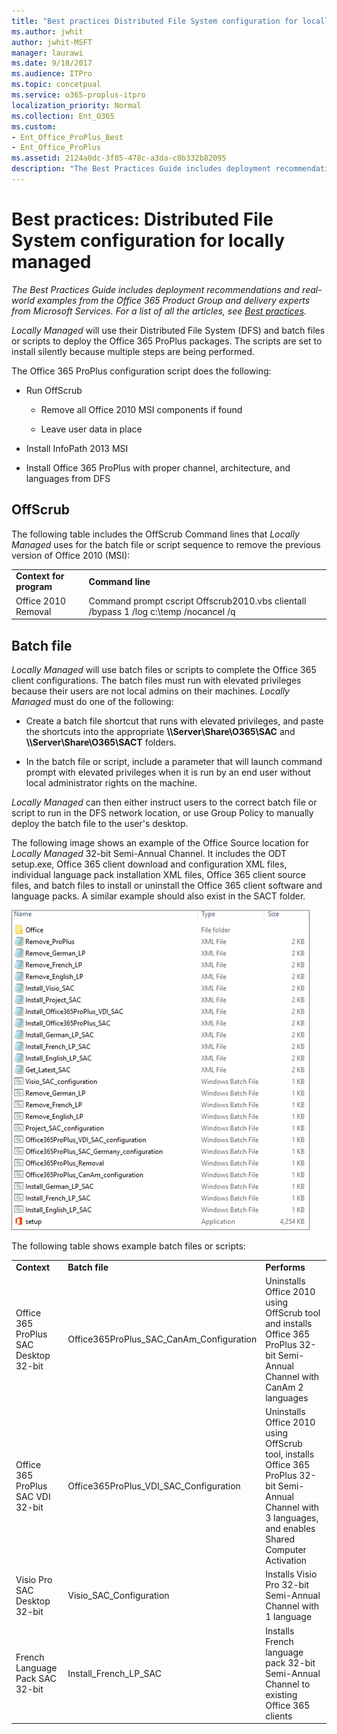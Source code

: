 ```yaml
---
title: "Best practices Distributed File System configuration for locally managed"
ms.author: jwhit
author: jwhit-MSFT
manager: laurawi
ms.date: 9/18/2017
ms.audience: ITPro
ms.topic: concetpual
ms.service: o365-proplus-itpro
localization_priority: Normal
ms.collection: Ent_O365
ms.custom:
- Ent_Office_ProPlus_Best
- Ent_Office_ProPlus
ms.assetid: 2124a0dc-3f85-478c-a3da-c0b332b82095
description: "The Best Practices Guide includes deployment recommendations and real-world examples from the Office 365 Product Group and delivery experts from Microsoft Services. For a list of all the articles, see Best practices."
---
```


# Best practices: Distributed File System configuration for locally managed

 *The Best Practices Guide includes deployment recommendations and real-world examples from the Office 365 Product Group and delivery experts from Microsoft Services. For a list of all the articles, see [Best practices](best-practices.md).* 
  
 *Locally Managed*  will use their Distributed File System (DFS) and batch files or scripts to deploy the Office 365 ProPlus packages. The scripts are set to install silently because multiple steps are being performed.
  
The Office 365 ProPlus configuration script does the following:
  
- Run OffScrub
    
  - Remove all Office 2010 MSI components if found
    
  - Leave user data in place
    
- Install InfoPath 2013 MSI
    
- Install Office 365 ProPlus with proper channel, architecture, and languages from DFS
    
## OffScrub

The following table includes the OffScrub Command lines that  *Locally Managed*  uses for the batch file or script sequence to remove the previous version of Office 2010 (MSI):
  
|||
|:-----|:-----|
|**Context for program** <br/> |**Command line** <br/> |
|Office 2010 Removal  <br/> |Command prompt cscript Offscrub2010.vbs clientall /bypass 1 /log c:\\temp /nocancel /q  <br/> |
   
## Batch file

 *Locally Managed*  will use batch files or scripts to complete the Office 365 client configurations. The batch files must run with elevated privileges because their users are not local admins on their machines. *Locally Managed*  must do one of the following:
  
- Create a batch file shortcut that runs with elevated privileges, and paste the shortcuts into the appropriate **\\\\Server\\Share\\O365\\SAC** and **\\\\Server\\Share\\O365\\SACT** folders.
    
- In the batch file or script, include a parameter that will launch command prompt with elevated privileges when it is run by an end user without local administrator rights on the machine.
    
 *Locally Managed*  can then either instruct users to the correct batch file or script to run in the DFS network location, or use Group Policy to manually deploy the batch file to the user's desktop.
  
The following image shows an example of the Office Source location for  *Locally Managed*  32-bit Semi-Annual Channel. It includes the ODT setup.exe, Office 365 client download and configuration XML files, individual language pack installation XML files, Office 365 client source files, and batch files to install or uninstall the Office 365 client software and language packs. A similar example should also exist in the SACT folder.
  
![Semi-Annual Channel source files](../images/4b0df8e6-dda2-4159-b7bf-7b7f24aa8285.png)
  
The following table shows example batch files or scripts:
  
||||
|:-----|:-----|:-----|
|**Context** <br/> |**Batch file** <br/> |**Performs** <br/> |
|Office 365 ProPlus SAC Desktop 32-bit  <br/> |Office365ProPlus_SAC_CanAm_Configuration  <br/> |Uninstalls Office 2010 using OffScrub tool and installs Office 365 ProPlus 32-bit Semi-Annual Channel with CanAm 2 languages  <br/> |
|Office 365 ProPlus SAC VDI 32-bit  <br/> |Office365ProPlus_VDI_SAC_Configuration  <br/> |Uninstalls Office 2010 using OffScrub tool, installs Office 365 ProPlus 32-bit Semi-Annual Channel with 3 languages, and enables Shared Computer Activation  <br/> |
|Visio Pro SAC Desktop 32-bit  <br/> |Visio_SAC_Configuration  <br/> |Installs Visio Pro 32-bit Semi-Annual Channel with 1 language  <br/> |
|French Language Pack SAC 32-bit  <br/> |Install_French_LP_SAC  <br/> |Installs French language pack 32-bit Semi-Annual Channel to existing Office 365 clients  <br/> |
   

